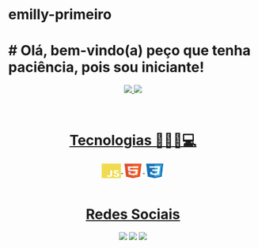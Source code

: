 # emilly-primeiro
# # Olá, bem-vindo(a) peço que tenha paciência, pois sou iniciante!

<div align="center">
  <a href="https://github.com/emuvita">
  <img height="180em" src="https://github-readme-stats.vercel.app/api?username=emuvita&show_icons=true&theme=tokyonight&include_all_commits=true&count_private=true"/>
  <img height="180em" src="https://github-readme-stats.vercel.app/api/top-langs/?username=emuvitao&layout=compact&langs_count=7&theme=tokyonight"/>
</div>
<br> 
    
<div  align="center"> 
  <div style="display: inline_block"><br>
    <h1 align="center">Tecnologias 👩🏽‍🎤💻</h1>
  <img align="center" alt="Émilly-Js" height="30" width="40" src="https://raw.githubusercontent.com/devicons/devicon/master/icons/javascript/javascript-plain.svg">
  <img align="center" alt="Émilly-HTML" height="30" width="40" src="https://raw.githubusercontent.com/devicons/devicon/master/icons/html5/html5-original.svg">
  <img align="center" alt="Émilly-CSS" height="30" width="40" src="https://raw.githubusercontent.com/devicons/devicon/master/icons/css3/css3-original.svg">
 </div>
 <br>
 
   <h1 align="center">Redes Sociais</h1>
 
 <div>
  <a href="https://www.linkedin.com/in/émilly-vitória-gonçalves-082935160" target="_blank"><img src="https://img.shields.io/badge/-LinkedIn-%230077B5?style=for-the-badge&logo=linkedin&logoColor=white" target="_blank"></a>
  <a href = "mailto:silvaemilly60gmail.com"><img src="https://img.shields.io/badge/-Gmail-%23333?style=for-the-badge&logo=gmail&logoColor=white" target="_blank"></a>
  <a href="https://instagram.com/emuu_vit" target="_blank"><img src="https://img.shields.io/badge/-Instagram-%23E4405F?style=for-the-badge&logo=instagram&logoColor=white" target="_blank"></a>  
